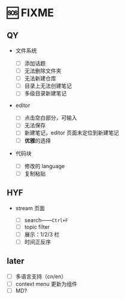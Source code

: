 # 🆘 FIXME

## QY

- 文件系统

  - [ ] 添加话题
  - [ ] 无法删除文件夹
  - [ ] 无法新建仓库
  - [ ] 目录上无法创建笔记
  - [ ] 多级目录新建笔记

- editor

  - [ ] 点击空白部分，可输入
  - [ ] 无法保存
  - [ ] 新建笔记，editor 页面未定位到新建笔记
  - [ ] **优雅**的选择

- 代码块

  - [ ] 修改的 language
  - [ ] 复制粘贴

## HYF

- stream 页面

  - [ ] search——`Ctrl+F`
  - [ ] topic filter
  - [ ] 展示：1/2/3 栏
  - [ ] 时间正反序

## later

- [ ] 多语言支持（cn/en）
- [ ] context menu 更新为组件
- [ ] MD?
